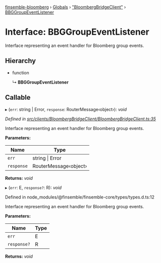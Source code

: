 [finsemble-bloomberg](../README.md) › [Globals](../globals.md) › ["BloombergBridgeClient"](../modules/_bloombergbridgeclient_.md) › [BBGGroupEventListener](_bloombergbridgeclient_.bbggroupeventlistener.md)

# Interface: BBGGroupEventListener

Interface representing an event handler for Bloomberg group events.

## Hierarchy

* function

  ↳ **BBGGroupEventListener**

## Callable

▸ (`err`: string | Error, `response`: RouterMessage‹object›): *void*

*Defined in [src/clients/BloombergBridgeClient/BloombergBridgeClient.ts:35](https://github.com/ChartIQ/finsemble-bloomberg/blob/2779b1d/src/clients/BloombergBridgeClient/BloombergBridgeClient.ts#L35)*

Interface representing an event handler for Bloomberg group events.

**Parameters:**

Name | Type |
------ | ------ |
`err` | string &#124; Error |
`response` | RouterMessage‹object› |

**Returns:** *void*

▸ (`err`: E, `response?`: R): *void*

Defined in node_modules/@finsemble/finsemble-core/types/types.d.ts:12

Interface representing an event handler for Bloomberg group events.

**Parameters:**

Name | Type |
------ | ------ |
`err` | E |
`response?` | R |

**Returns:** *void*
